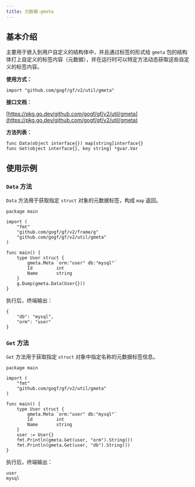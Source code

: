 ```yaml
---
title: 元数据-gmeta
---
```


## 基本介绍

主要用于嵌入到用户自定义的结构体中，并且通过标签的形式给 `gmeta` 包的结构体打上自定义的标签内容（元数据），并在运行时可以特定方法动态获取这些自定义的标签内容。

**使用方式：**

```
import "github.com/gogf/gf/v2/util/gmeta"
```

**接口文档**：

[https://pkg.go.dev/github.com/gogf/gf/v2/util/gmeta](https://pkg.go.dev/github.com/gogf/gf/v2/util/gmeta)

**方法列表：**

```
func Data(object interface{}) map[string]interface{}
func Get(object interface{}, key string) *gvar.Var
```

## 使用示例

### `Data` 方法

`Data` 方法用于获取指定 `struct` 对象的元数据标签，构成 `map` 返回。

```
package main

import (
	"fmt"
	"github.com/gogf/gf/v2/frame/g"
	"github.com/gogf/gf/v2/util/gmeta"
)

func main() {
	type User struct {
		gmeta.Meta `orm:"user" db:"mysql"`
		Id         int
		Name       string
	}
	g.Dump(gmeta.Data(User{}))
}
```

执行后，终端输出：

```
{
    "db": "mysql",
    "orm": "user"
}
```

### `Get` 方法

`Get` 方法用于获取指定 `struct` 对象中指定名称的元数据标签信息。

```
package main

import (
	"fmt"
	"github.com/gogf/gf/v2/util/gmeta"
)

func main() {
	type User struct {
		gmeta.Meta `orm:"user" db:"mysql"`
		Id         int
		Name       string
	}
	user := User{}
	fmt.Println(gmeta.Get(user, "orm").String())
	fmt.Println(gmeta.Get(user, "db").String())
}
```

执行后，终端输出：

```
user
mysql
```
